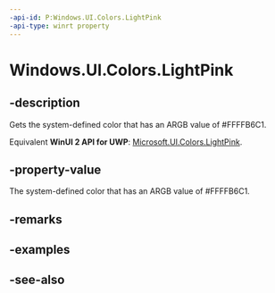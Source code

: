 ```yaml
---
-api-id: P:Windows.UI.Colors.LightPink
-api-type: winrt property
---
```


<!-- Property syntax
public Windows.UI.Color LightPink { get; }
-->

# Windows.UI.Colors.LightPink

## -description

Gets the system-defined color that has an ARGB value of #FFFFB6C1.

Equivalent **WinUI 2 API for UWP**: [Microsoft.UI.Colors.LightPink](/windows/winui/api/microsoft.ui.colors.lightpink).

## -property-value

The system-defined color that has an ARGB value of #FFFFB6C1.

## -remarks

## -examples

## -see-also
